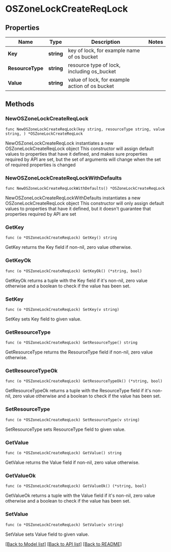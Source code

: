 # OSZoneLockCreateReqLock

## Properties

Name | Type | Description | Notes
------------ | ------------- | ------------- | -------------
**Key** | **string** | key of lock, for example name of os bucket | 
**ResourceType** | **string** | resource type of lock, including os_bucket | 
**Value** | **string** | value of lock, for example action of os bucket | 

## Methods

### NewOSZoneLockCreateReqLock

`func NewOSZoneLockCreateReqLock(key string, resourceType string, value string, ) *OSZoneLockCreateReqLock`

NewOSZoneLockCreateReqLock instantiates a new OSZoneLockCreateReqLock object
This constructor will assign default values to properties that have it defined,
and makes sure properties required by API are set, but the set of arguments
will change when the set of required properties is changed

### NewOSZoneLockCreateReqLockWithDefaults

`func NewOSZoneLockCreateReqLockWithDefaults() *OSZoneLockCreateReqLock`

NewOSZoneLockCreateReqLockWithDefaults instantiates a new OSZoneLockCreateReqLock object
This constructor will only assign default values to properties that have it defined,
but it doesn't guarantee that properties required by API are set

### GetKey

`func (o *OSZoneLockCreateReqLock) GetKey() string`

GetKey returns the Key field if non-nil, zero value otherwise.

### GetKeyOk

`func (o *OSZoneLockCreateReqLock) GetKeyOk() (*string, bool)`

GetKeyOk returns a tuple with the Key field if it's non-nil, zero value otherwise
and a boolean to check if the value has been set.

### SetKey

`func (o *OSZoneLockCreateReqLock) SetKey(v string)`

SetKey sets Key field to given value.


### GetResourceType

`func (o *OSZoneLockCreateReqLock) GetResourceType() string`

GetResourceType returns the ResourceType field if non-nil, zero value otherwise.

### GetResourceTypeOk

`func (o *OSZoneLockCreateReqLock) GetResourceTypeOk() (*string, bool)`

GetResourceTypeOk returns a tuple with the ResourceType field if it's non-nil, zero value otherwise
and a boolean to check if the value has been set.

### SetResourceType

`func (o *OSZoneLockCreateReqLock) SetResourceType(v string)`

SetResourceType sets ResourceType field to given value.


### GetValue

`func (o *OSZoneLockCreateReqLock) GetValue() string`

GetValue returns the Value field if non-nil, zero value otherwise.

### GetValueOk

`func (o *OSZoneLockCreateReqLock) GetValueOk() (*string, bool)`

GetValueOk returns a tuple with the Value field if it's non-nil, zero value otherwise
and a boolean to check if the value has been set.

### SetValue

`func (o *OSZoneLockCreateReqLock) SetValue(v string)`

SetValue sets Value field to given value.



[[Back to Model list]](../README.md#documentation-for-models) [[Back to API list]](../README.md#documentation-for-api-endpoints) [[Back to README]](../README.md)


